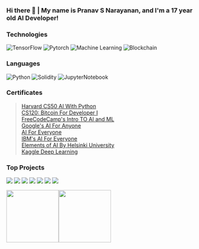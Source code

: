 ### Hi there 👋 | My name is Pranav S Narayanan, and I'm a 17 year old AI Developer!

### Technologies

![TensorFlow](https://img.shields.io/badge/-TensorFlow-000?&logo=TensorFlow)
![Pytorch](https://img.shields.io/badge/-Pytorch-000?&logo=Pytorch)
![Machine Learning](https://img.shields.io/badge/-🤖%20Machine%20Learning-000)
![Blockchain](https://img.shields.io/badge/-🔗%20Blockchain-000)

### Languages

![Python](https://img.shields.io/badge/-Python-000?&logo=Python)
![Solidity](https://img.shields.io/badge/-Solidity-000?&logo=Solidity)
![JupyterNotebook](https://img.shields.io/badge/-Jupyter%20Notebook-000?&logo=Jupyter)

### Certificates

 > <a href="https://cs50.harvard.edu/certificates/0f7b411a-b3cf-416e-b0d2-28a395ba0d7a.png">Harvard CS50 AI With Python </a> <br>
 > <a href="https://certificates.saylor.org/3b554b1c-eb0c-414d-8dab-76836ad7a54e">CS120: Bitcoin For Developer I </a> <br>
 > <a href="https://www.freecodecamp.org/certification/buzzpranav/machine-learning-with-python-v7">FreeCodeCamp's Intro TO AI and ML </a> <br>
 > <a href="https://www.edx.org/course/google-ai-for-anyone">Google's AI For Anyone </a> <br>
 > <a href="https://www.coursera.org/learn/ai-for-everyone"> AI For Everyone </a> <br>
 > <a href="https://www.edx.org/course/artificial-intelligence-for-everyone">IBM's AI For Everyone </a> <br>
 > <a href="https://buzzpranav.github.io/">Elements of AI By Helsinki University </a> <br>
 > <a href="https://buzzpranav.github.io/">Kaggle Deep Learning </a>

### Top Projects

[![](https://img.shields.io/badge/-🌐%20MyWebsite-000)](https://buzzpranav.github.io)
[![](https://img.shields.io/badge/-🚗%202DSelfDrivingCar-000)](https://github.com/buzzpranav/AutonomousDriver.py)
[![](https://img.shields.io/badge/-🤖%20VirtualAssistant-000)](https://github.com/buzzpranav/VirtualAssistant.py)
[![](https://img.shields.io/badge/-🐦%20TwitterSentimentAnalysis-000)](https://github.com/buzzpranav/TwitterSentimentAnalysis.py)
[![](https://img.shields.io/badge/-👦%20LiveAge&GenderDetection-000)](https://github.com/buzzpranav/Live-AI-Age-And-Gender-Recognizer)
[![](https://img.shields.io/badge/-🏋️%20OpenAIGyms-000)](https://github.com/buzzpranav/cartpole-ppo-ai)
[![](https://img.shields.io/badge/-🏠%20HousePricePrediction-000)](https://github.com/buzzpranav/House-Price-Prediction)

<a href="https://buzzpranav.github.io/"><img height="137px" src="https://github-readme-stats.vercel.app/api?username=buzzpranav&hide=contribs,issues,prs&hide_title=true&hide_border=true&show_icons=true&include_all_commits=true&count_private=true&line_height=21&text_color=000&icon_color=000&bg_color=0,ea6161,ffc64d,fffc4d,52fa5a&theme=dracula" /><!-- wi*quL3fcV --><img height="137px" src="https://github-readme-stats.vercel.app/api/top-langs/?username=buzzpranav&hide=html,javascript&hide_title=true&hide_border=true&layout=compact&langs_count=6&exclude_repo=comp426,Redventures-Movie-Quotes&text_color=000&icon_color=fff&bg_color=0,52fa5a,4dfcff,c64dff&theme=dracula" /></a>
